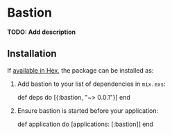 # Bastion

**TODO: Add description**

## Installation

If [available in Hex](https://hex.pm/docs/publish), the package can be installed as:

  1. Add bastion to your list of dependencies in `mix.exs`:

        def deps do
          [{:bastion, "~> 0.0.1"}]
        end

  2. Ensure bastion is started before your application:

        def application do
          [applications: [:bastion]]
        end


